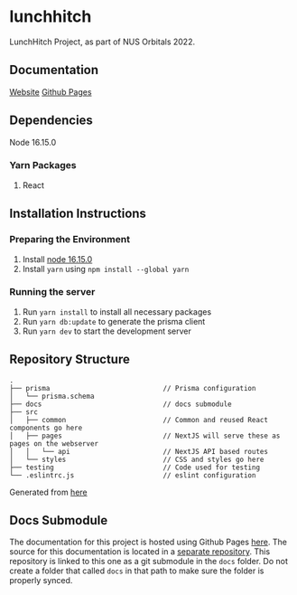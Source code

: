# lunchhitch
LunchHitch Project, as part of NUS Orbitals 2022.

## Documentation
[Website](https://www.notion.so/teamby/Readme-a3e794a36caf4a7cbaed605ec177c887)
[Github Pages](https://lunchhitch.github.io/lunchhitch)

## Dependencies
Node 16.15.0
### Yarn Packages
1. React

## Installation Instructions
### Preparing the Environment
1. Install [node 16.15.0](https://nodejs.org/download/release/latest-v16.x/)
2. Install `yarn` using `npm install --global yarn`

### Running the server
1. Run `yarn install` to install all necessary packages
2. Run `yarn db:update` to generate the prisma client
3. Run `yarn dev` to start the development server

## Repository Structure
```
.
├── prisma                            // Prisma configuration
│   └── prisma.schema
├── docs                              // docs submodule
├── src
│   ├── common                        // Common and reused React components go here
│   ├── pages                         // NextJS will serve these as pages on the webserver
│   │   └── api                       // NextJS API based routes
│   └── styles                        // CSS and styles go here
├── testing                           // Code used for testing
└── .eslintrc.js                      // eslint configuration

```
Generated from [here](https://tree.nathanfriend.io/)

## Docs Submodule
The documentation for this project is hosted using Github Pages [here](https://lunchhitch.github.io/lunchhitch). The source for this documentation is located in a [separate repository](https://github.com/lunchhitch/lunchhitch-docs). This repository is linked to this one as a git submodule in the `docs` folder. Do not create a folder that called `docs` in that path to make sure the folder is properly synced.

